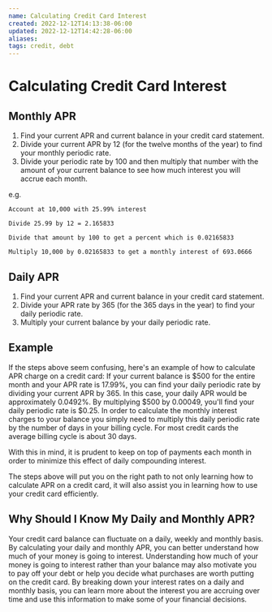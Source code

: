 ```yaml
---
name: Calculating Credit Card Interest
created: 2022-12-12T14:13:38-06:00
updated: 2022-12-12T14:42:28-06:00
aliases: 
tags: credit, debt
---
```

# Calculating Credit Card Interest

## Monthly APR

1. Find your current APR and current balance in your credit card statement.
2. Divide your current APR by 12 (for the twelve months of the year) to find your monthly periodic rate.
3. Divide your periodic rate by 100 and then multiply that number with the amount of your current balance to see how much interest you will accrue each month.

e.g.

```
Account at 10,000 with 25.99% interest

Divide 25.99 by 12 = 2.165833

Divide that amount by 100 to get a percent which is 0.02165833

Multiply 10,000 by 0.02165833 to get a monthly interest of 693.0666
```


## Daily APR

1. Find your current APR and current balance in your credit card statement.
2. Divide your APR rate by 365 (for the 365 days in the year) to find your daily periodic rate.
3. Multiply your current balance by your daily periodic rate.

## Example

If the steps above seem confusing, here's an example of how to calculate APR charge on a credit card:
If your current balance is $500 for the entire month and your APR rate is 17.99%, you can find your daily periodic rate by dividing your current APR by 365. In this case, your daily APR would be approximately 0.0492%. By multiplying $500 by 0.00049, you'll find your daily periodic rate is $0.25. In order to calculate the monthly interest charges to your balance you simply need to multiply this daily periodic rate by the number of days in your billing cycle. For most credit cards the average billing cycle is about 30 days.

With this in mind, it is prudent to keep on top of payments each month in order to minimize this effect of daily compounding interest.

The steps above will put you on the right path to not only learning how to calculate APR on a credit card, it will also assist you in learning how to use your credit card efficiently. 

## Why Should I Know My Daily and Monthly APR?

Your credit card balance can fluctuate on a daily, weekly and monthly basis. By calculating your daily and monthly APR, you can better understand how much of your money is going to interest. Understanding how much of your money is going to interest rather than your balance may also motivate you to pay off your debt or help you decide what purchases are worth putting on the credit card. By breaking down your interest rates on a daily and monthly basis, you can learn more about the interest you are accruing over time and use this information to make some of your financial decisions.

